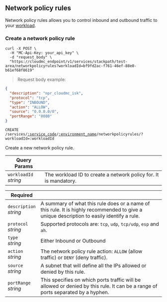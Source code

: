 ## Network policy rules

Network policy rules allows you to control inbound and outbound traffic to your [workload](#stackpath-workloads).


<!-------------------- CREATE A NETWORK POLICY RULE -------------------->

### Create a network policy rule

```shell
curl -X POST \
  -H "MC-Api-Key: your_api_key" \
  -d "request_body" \
  "https://cloudmc_endpoint/v1/services/stackpath/test-area/networkpolicyrules?workloadId=bf9fd2ac-f761-46ef-88e0-b61ef68f8619"
```
> Request body example:

```json
{
  "description": "npr_cloudmc_isk",
  "protocol": "tcp",
  "type": "INBOUND",
  "action": "ALLOW",
  "source": "0.0.0.0/0",
  "portRange": "8080"
}
```

<code>CREATE /services/<a href="#administration-service-connections">:service_code</a>/<a href="#administration-environments">:environment_name</a>/networkpolicyrules/?workloadId=:workloadId</code>

Create a new network policy rule.

Query Params | &nbsp;
---- | -----------
`workloadId`<br/>*string* | The workload ID to create a network policy for. It is mandatory.

Required | &nbsp;
------- | -----------
`description`<br/>*string* | A summary of what this rule does or a name of this rule. It is highly recommended to give a unique description to easily identify a rule.
`protocol`<br/>*string* | Supported protocols are: `tcp`, `udp`, `tcp/udp`, `esp` and `ah`. 
`type`<br/>*string* | Either Inbound or Outbound
`action`<br/>*string* | The network policy rule action: `ALLOW` (allow traffic) or `DENY` (deny traffic).
`source`<br/>*string* | A subnet that will define all the IPs allowed or denied by this rule.
`portRange`<br/>*string* | This specifies on which ports traffic will be allowed or denied by this rule. It can be a range of ports separated by a hyphen.